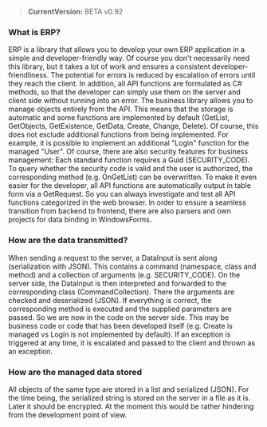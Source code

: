 >**CurrentVersion:** BETA v0.92

### **What is ERP?**

ERP is a library that allows you to develop your own ERP application in a simple and developer-friendly way. Of course you don't necessarily need this library, but it takes a lot of work and ensures a consistent developer-friendliness. The potential for errors is reduced by escalation of errors until they reach the client. In addition, all API functions are formulated as C# methods, so that the developer can simply use them on the server and client side without running into an error.
The business library allows you to manage objects entirely from the API. This means that the storage is automatic and some functions are implemented by default (GetList, GetObjects, GetExistence, GetData, Create, Change, Delete). Of course, this does not exclude additional functions from being implemented. For example, it is possible to implement an additional "Login" function for the managed "User".
Of course, there are also security features for business management: Each standard function requires a Guid (SECURITY_CODE). To query whether the security code is valid and the user is authorized, the corresponding method (e.g. OnGetList) can be overwritten.
To make it even easier for the developer, all API functions are automatically output in table form via a GetRequest. So you can always investigate and test all API functions categorized in the web browser.
In order to ensure a seamless transition from backend to frontend, there are also parsers and own projects for data binding in WindowsForms.

### **How are the data transmitted?**

When sending a request to the server, a DataInput is sent along (serialization with JSON). This contains a command (namespace, class and method) and a collection of arguments (e.g. SECURITY_CODE).
On the server side, the DataInput is then interpreted and forwarded to the corresponding class (CommandCollection). There the arguments are checked and deserialized (JSON). If everything is correct, the corresponding method is executed and the supplied parameters are passed. So we are now in the code on the server side. This may be business code or code that has been developed itself (e.g. Create is managed vs Login is not implemented by default).
If an exception is triggered at any time, it is escalated and passed to the client and thrown as an exception.

### **How are the managed data stored**

All objects of the same type are stored in a list and serialized (JSON). For the time being, the serialized string is stored on the server in a file as it is. Later it should be encrypted. At the moment this would be rather hindering from the development point of view.
